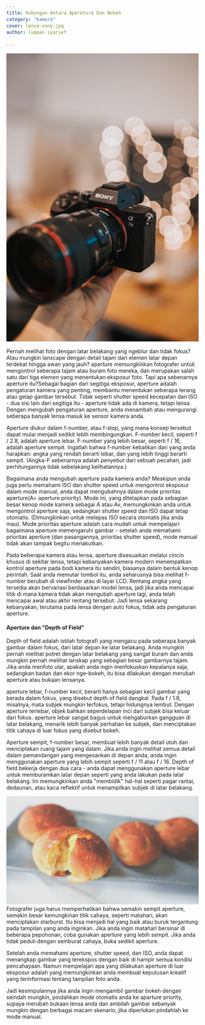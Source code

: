 ```yaml
---
title: Hubungan Antara Apereture Dan Bokeh
category: "kamera"
cover: lensa-sony.jpg
author: luqman syarief

---
```


![aperture lensa](./lensa-sony.jpg "sony alpha dan lensa G-Master")



Pernah melihat foto dengan latar belakang yang ngeblur dan tidak fokus? Atau mungkin lanscape dengan detail tajam dari elemen latar depan terdekat hingga awan yang jauh? aperture memungkinkan fotografer untuk mengontrol seberapa tajam atau buram foto mereka, dan merupakan salah satu dari tiga elemen yang menentukan eksposur foto. Tapi apa sebenarnya aperture itu?Sebagai bagian dari segitiga eksposur, aperture adalah pengaturan kamera yang penting, membantu menentukan seberapa terang atau gelap gambar tersebut. Tidak seperti shutter speed kecepatan dan ISO - dua sisi lain dari segitiga itu - aperture tidak ada di kamera, tetapi lensa. Dengan mengubah pengaturan aperture, anda menambah atau mengurangi seberapa banyak lensa masuk ke sensor kamera anda.

Aperture diukur dalam f-number, atau f-stop, yang mana konsep tersebut dapat mulai menjadi sedikit lebih membingungkan. F-number kecil, seperti f / 2.8, adalah aperture lebar. F-number yang lebih besar, seperti f / 16, adalah aperture sempit. Ingatlah bahwa f-number kebalikan dari yang anda harapkan: angka yang rendah berarti lebar, dan yang lebih tinggi berarti sempit. (Angka-F sebenarnya adalah penyebut dari sebuah pecahan, jadi perhitungannya tidak sebelakang kelihatannya.)

Bagaimana anda mengubah aperture pada kamera anda?
Meskipun anda juga perlu memahami ISO dan shutter speed untuk mengontrol eksposur dalam mode manual, anda dapat mengubahnya dalam mode  prioritas aperture(A= aperture priority). Mode ini, yang ditetapkan pada sebagian besar kenop mode kamera sebagai A atau Av, memungkinkan anda untuk mengontrol aperture saja, sedangkan shutter speed dan ISO dapat tetap otomatis. (Dimungkinkan untuk melepas ISO secara otomatis jika anda mau). Mode prioritas aperture adalah cara mudah untuk mempelajari bagaimana aperture memengaruhi gambar - setelah anda memahami prioritas aperture (dan pasangannya, prioritas shutter speed), mode manual tidak akan tampak begitu menakutkan.

Pada beberapa kamera atau lensa, aperture disesuaikan melalui cincin khusus di sekitar lensa, tetapi kebanyakan kamera modern menempatkan kontrol aperture pada bodi kamera itu sendiri, biasanya dalam bentuk kenop perintah. Saat anda memutar tombol itu, anda seharusnya bisa melihat f-number berubah di viewfinder atau di layar LCD. Rentang angka yang tersedia akan bervariasi berdasarkan model lensa, jadi jika anda mencapai titik di mana kamera tidak akan mengubah aperture lagi, anda telah mencapai awal atau akhir rentang tersebut. Jadi lensa sekarang kebanyakan, terutama pada lensa dengan auto fokus, tidak ada pengaturan aperture.

#### Aperture dan "Depth of Field"



Depth of field adalah istilah fotografi yang mengacu pada seberapa banyak gambar dalam fokus, dari latar depan ke latar belakang. Anda mungkin pernah melihat potret dengan latar belakang yang sangat buram dan anda mungkin pernah melihat lanskap yang sebagian besar gambarnya tajam.  Jika anda menfoto ular, apakah anda ingin menfokuskan kepalanya saja, sedangkan badan dan ekor nge-bokeh, itu bisa dilakukan dengan merubah aperture atau bukaan lensanya.

aperture lebar, f-number kecil, berarti hanya sebagian kecil gambar yang berada dalam fokus, yang disebut depth of field dangkal. Pada f / 1.8, misalnya, mata subjek mungkin terfokus, tetapi hidungnya lembut. Dengan aperture terlebar, objek bahkan seperdelapan inci dari subjek bisa keluar dari fokus. aperture lebar sangat bagus untuk mengaburkan gangguan di latar belakang, menarik lebih banyak perhatian ke subjek, dan menciptakan titik cahaya di luar fokus yang disebut bokeh.

Aperture sempit, f-number besar, membuat lebih banyak detail utuh dan menciptakan ruang tajam yang dalam. Jika anda ingin melihat semua detail dalam pemandangan yang mengesankan di depan anda, anda ingin menggunakan aperture yang lebih sempit seperti f / 11 atau f / 16. Depth of field bekerja dengan dua cara - anda dapat menggunakan aperture lebar untuk memburamkan latar depan seperti yang anda lakukan pada latar belakang. Ini memungkinkan anda "membidik" hal-hal seperti pagar rantai, dedaunan, atau kaca reflektif untuk menampilkan subjek di latar belakang.

![bokeh roti](./rotiku.jpg "coffee bun" )
Fotografer juga harus memperhatikan bahwa semakin sempit aperture, semakin besar kemungkinan titik cahaya, seperti matahari, akan menciptakan starburst. Itu bisa menjadi hal yang baik atau buruk tergantung pada tampilan yang anda inginkan. Jika anda ingin matahari bersinar di beberapa pepohonan, coba gunakan aperture yang lebih sempit. Jika anda tidak peduli dengan semburat cahaya, buka sedikit aperture.

Setelah anda memahami aperture, shutter speed, dan ISO, anda dapat menangkap gambar yang terekspos dengan baik di hampir semua kondisi pencahayaan. Namun mempelajari apa yang dilakukan aperture di luar eksposur adalah yang memungkinkan anda membuat keputusan kreatif yang terinformasi tentang tampilan foto anda.

Jadi kesimpulannya jika anda ingin mengambil gambar bokeh dengan seindah mungkin, pindahkan mode otomatis anda ke aparture priority, supaya merubah bukaan lensa anda dan ambilah gambar sebanyak mungkin dengan berbagai macam skenario, jika diperlukan pindahlah ke mode manual.